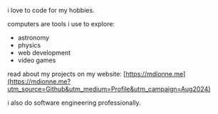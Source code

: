 i love to code for my hobbies.

computers are tools i use to explore:
- astronomy
- physics
- web development
- video games

read about my projects on my website: [https://mdionne.me](https://mdionne.me?utm_source=Github&utm_medium=Profile&utm_campaign=Aug2024)

i also do software engineering professionally.
